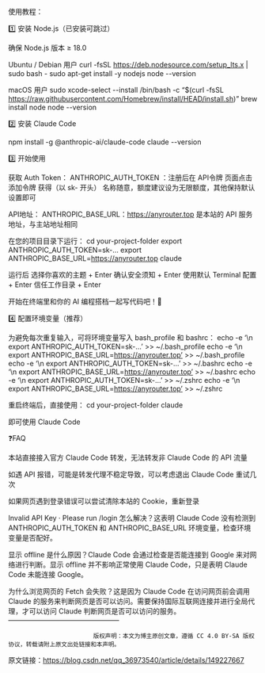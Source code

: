 使用教程：

1️⃣ 安装 Node.js（已安装可跳过）

确保 Node.js 版本 ≥ 18.0

Ubuntu / Debian 用户
curl -fsSL https://deb.nodesource.com/setup_lts.x | sudo bash -
sudo apt-get install -y nodejs
node --version

macOS 用户
sudo xcode-select --install
/bin/bash -c “$(curl -fsSL https://raw.githubusercontent.com/Homebrew/install/HEAD/install.sh)”
brew install node
node --version

2️⃣ 安装 Claude Code

npm install -g @anthropic-ai/claude-code
claude --version

3️⃣ 开始使用

获取 Auth Token： ANTHROPIC_AUTH_TOKEN ：注册后在 API令牌 页面点击 添加令牌 获得（以 sk- 开头）
名称随意，额度建议设为无限额度，其他保持默认设置即可

API地址： ANTHROPIC_BASE_URL：https://anyrouter.top 是本站的 API 服务地址，与主站地址相同

在您的项目目录下运行：
cd your-project-folder
export ANTHROPIC_AUTH_TOKEN=sk-…
export ANTHROPIC_BASE_URL=https://anyrouter.top
claude

运行后
选择你喜欢的主题 + Enter
确认安全须知 + Enter
使用默认 Terminal 配置 + Enter
信任工作目录 + Enter

开始在终端里和你的 AI 编程搭档一起写代码吧！🚀

4️⃣ 配置环境变量（推荐）

为避免每次重复输入，可将环境变量写入 bash_profile 和 bashrc：
echo -e ‘\n export ANTHROPIC_AUTH_TOKEN=sk-…’ >> ~/.bash_profile
echo -e ‘\n export ANTHROPIC_BASE_URL=https://anyrouter.top’ >> ~/.bash_profile
echo -e ‘\n export ANTHROPIC_AUTH_TOKEN=sk-…’ >> ~/.bashrc
echo -e ‘\n export ANTHROPIC_BASE_URL=https://anyrouter.top’ >> ~/.bashrc
echo -e ‘\n export ANTHROPIC_AUTH_TOKEN=sk-…’ >> ~/.zshrc
echo -e ‘\n export ANTHROPIC_BASE_URL=https://anyrouter.top’ >> ~/.zshrc

重启终端后，直接使用：
cd your-project-folder
claude

即可使用 Claude Code

❓FAQ

本站直接接入官方 Claude Code 转发，无法转发非 Claude Code 的 API 流量

如遇 API 报错，可能是转发代理不稳定导致，可以考虑退出 Claude Code 重试几次

如果网页遇到登录错误可以尝试清除本站的 Cookie，重新登录

Invalid API Key · Please run /login 怎么解决？这表明 Claude Code 没有检测到 ANTHROPIC_AUTH_TOKEN 和 ANTHROPIC_BASE_URL 环境变量，检查环境变量是否配好。

显示 offline 是什么原因？Claude Code 会通过检查是否能连接到 Google 来对网络进行判断。显示 offline 并不影响正常使用 Claude Code，只是表明 Claude Code 未能连接 Google。

为什么浏览网页的 Fetch 会失败？这是因为 Claude Code 在访问网页前会调用 Claude 的服务来判断网页是否可以访问。需要保持国际互联网连接并进行全局代理，才可以访问 Claude 判断网页是否可以访问的服务。
————————————————

                            版权声明：本文为博主原创文章，遵循 CC 4.0 BY-SA 版权协议，转载请附上原文出处链接和本声明。
                        
原文链接：https://blog.csdn.net/qq_36973540/article/details/149227667
